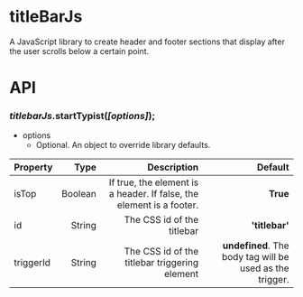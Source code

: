 # titleBarJs
A JavaScript library to create header and footer sections that display after the user scrolls below a certain point.

# API
### *titlebarJs*.startTypist(*[options]*);
* options
  * Optional. An object to override library defaults.

 | Property        | Type | Description           | Default  |
| ------------- |-------------:|-------------:| -----:|
| isTop      | Boolean | If true, the element is a header. If false, the element is a footer. | **True**
| id      | String      |   The CSS id of the titlebar | **'titlebar'**
| triggerId | String      |    The CSS id of the titlebar triggering element | **undefined**. The body tag will be used as the trigger.